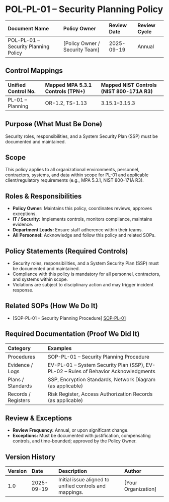# POL-PL-01 – Security Planning Policy

| Document Name | Policy Owner | Review Date | Review Cycle |
| :---- | :---- | :---- | :---- |
| POL-PL-01 – Security Planning Policy | [Policy Owner / Security Team] | 2025-09-19 | Annual |

## Control Mappings
| Unified Control No. | Mapped MPA 5.3.1 Controls (TPN+) | Mapped NIST Controls (NIST 800-171A R3) |
| :---- | :---- | :---- |
| PL-01 – Planning | OR-1.2, TS-1.13 | 3.15.1–3.15.3 |

## Purpose (What Must Be Done)
Security roles, responsibilities, and a System Security Plan (SSP) must be documented and maintained.

## Scope
This policy applies to all organizational environments, personnel, contractors, systems, and data within scope for PL-01 and applicable client/regulatory requirements (e.g., MPA 5.3.1, NIST 800-171A R3).

## Roles & Responsibilities
- **Policy Owner:** Maintains this policy, coordinates reviews, approves exceptions.
- **IT / Security:** Implements controls, monitors compliance, maintains evidence.
- **Department Leads:** Ensure staff adherence within their teams.
- **All Personnel:** Acknowledge and follow this policy and related SOPs.

## Policy Statements (Required Controls)
- Security roles, responsibilities, and a System Security Plan (SSP) must be documented and maintained.
- Compliance with this policy is mandatory for all personnel, contractors, and systems within scope.
- Violations are subject to disciplinary action and may trigger incident response.

## Related SOPs (How We Do It)
- [SOP-PL-01 – Security Planning Procedure] [SOP-PL-01]

## Required Documentation (Proof We Did It)
| Category | Examples |
| :-- | :-- |
| Procedures | SOP-PL-01 – Security Planning Procedure |
| Evidence / Logs | EV-PL-01 – System Security Plan (SSP), EV-PL-02 – Rules of Behavior Acknowledgments |
| Plans / Standards | SSP, Encryption Standards, Network Diagram (as applicable) |
| Records / Registers | Risk Register, Access Authorization Records (as applicable) |

## Review & Exceptions
- **Review Frequency:** Annual, or upon significant change.
- **Exceptions:** Must be documented with justification, compensating controls, and time-bounded; approved by the Policy Owner.

## Version History
| Version | Date | Description | Author |
| :-- | :-- | :-- | :-- |
| 1.0 | 2025-09-19 | Initial issue aligned to unified controls and mappings. | [Your Organization] |

[SOP-PL-01]: ../standards_and_sops/SOP-PL-01_Security_Planning_Procedure.md
[EV-PL-01]: ../evidence/EV-PL-01_System_Security_Plan_SSP_.md
[EV-PL-02]: ../evidence/EV-PL-02_Rules_of_Behavior_Acknowledgments.md
